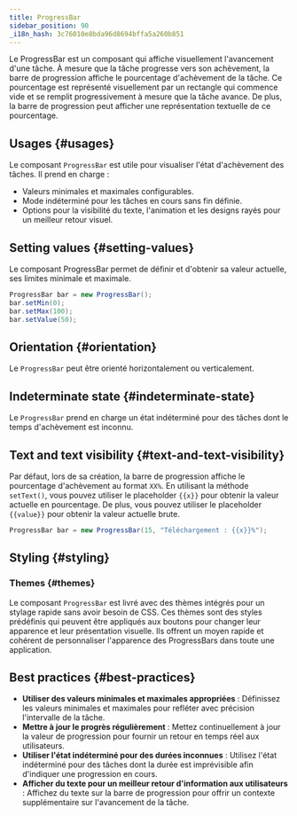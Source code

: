 ```yaml
---
title: ProgressBar
sidebar_position: 90
_i18n_hash: 3c76010e8bda96d8694bffa5a260b851
---
```

<DocChip chip='shadow' />
<DocChip chip='name' label="dwc-progressbar" />
<DocChip chip='since' label='24.02' />
<JavadocLink type="foundation" location="com/webforj/component/progressbar/ProgressBar" top='true'/>

Le ProgressBar est un composant qui affiche visuellement l'avancement d'une tâche. À mesure que la tâche progresse vers son achèvement, la barre de progression affiche le pourcentage d'achèvement de la tâche. Ce pourcentage est représenté visuellement par un rectangle qui commence vide et se remplit progressivement à mesure que la tâche avance. De plus, la barre de progression peut afficher une représentation textuelle de ce pourcentage.

<ComponentDemo 
path='/webforj/progressbarbasic?' 
javaE='https://raw.githubusercontent.com/webforj/webforj-documentation/refs/heads/main/src/main/java/com/webforj/samples/views/progressbar/ProgressBarBasicView.java'
height='150px'
/>

## Usages {#usages}

Le composant `ProgressBar` est utile pour visualiser l'état d'achèvement des tâches. Il prend en charge :

- Valeurs minimales et maximales configurables.
- Mode indéterminé pour les tâches en cours sans fin définie.
- Options pour la visibilité du texte, l'animation et les designs rayés pour un meilleur retour visuel.

## Setting values {#setting-values}

Le composant ProgressBar permet de définir et d'obtenir sa valeur actuelle, ses limites minimale et maximale.

```java showLineNumbers
ProgressBar bar = new ProgressBar();
bar.setMin(0);
bar.setMax(100);
bar.setValue(50);
```

## Orientation {#orientation}

Le `ProgressBar` peut être orienté horizontalement ou verticalement.

<ComponentDemo 
path='/webforj/progressbarorientation?' 
javaE='https://raw.githubusercontent.com/webforj/webforj-documentation/refs/heads/main/src/main/java/com/webforj/samples/views/progressbar/ProgressBarOrientationView.java'
height='175px'
/>

## Indeterminate state {#indeterminate-state}

Le `ProgressBar` prend en charge un état indéterminé pour des tâches dont le temps d'achèvement est inconnu.

<ComponentDemo 
path='/webforj/progressbardeterminate?' 
javaE='https://raw.githubusercontent.com/webforj/webforj-documentation/refs/heads/main/src/main/java/com/webforj/samples/views/progressbar/ProgressBarDeterminateView.java'
height='25px'
/>

## Text and text visibility {#text-and-text-visibility}

Par défaut, lors de sa création, la barre de progression affiche le pourcentage d'achèvement au format `XX%`. En utilisant la méthode `setText()`, vous pouvez utiliser le placeholder `{{x}}` pour obtenir la valeur actuelle en pourcentage. De plus, vous pouvez utiliser le placeholder 
`{{value}}` pour obtenir la valeur actuelle brute.

```java
ProgressBar bar = new ProgressBar(15, "Téléchargement : {{x}}%");
```

## Styling {#styling}

### Themes {#themes}

Le composant `ProgressBar` est livré avec des <JavadocLink type="foundation" location="com/webforj/component/Theme"> thèmes </JavadocLink> intégrés pour un stylage rapide sans avoir besoin de CSS. Ces thèmes sont des styles prédéfinis qui peuvent être appliqués aux boutons pour changer leur apparence et leur présentation visuelle. 
Ils offrent un moyen rapide et cohérent de personnaliser l'apparence des ProgressBars dans toute une application.

<ComponentDemo 
path='/webforj/progressbarthemes?' 
javaE='https://raw.githubusercontent.com/webforj/webforj-documentation/refs/heads/main/src/main/java/com/webforj/samples/views/progressbar/ProgressBarThemesView.java'
height='320px'
/>

<TableBuilder name="ProgressBar" />

## Best practices {#best-practices}

- **Utiliser des valeurs minimales et maximales appropriées** : Définissez les valeurs minimales et maximales pour refléter avec précision l'intervalle de la tâche.
- **Mettre à jour le progrès régulièrement** : Mettez continuellement à jour la valeur de progression pour fournir un retour en temps réel aux utilisateurs.
- **Utiliser l'état indéterminé pour des durées inconnues** : Utilisez l'état indéterminé pour des tâches dont la durée est imprévisible afin d'indiquer une progression en cours.
- **Afficher du texte pour un meilleur retour d'information aux utilisateurs** : Affichez du texte sur la barre de progression pour offrir un contexte supplémentaire sur l'avancement de la tâche.
